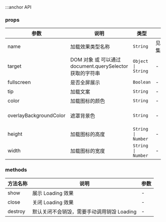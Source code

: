 :::anchor API

### props

| 参数                   | 说明                                                     | 类型      | 可选值               | 默认值                     |
| ---------------------- | -------------------------------------------------------- | --------- | -------------------- | -------------------------- |
| name                   | 加载效果类型名称                                         | `String`  | 见“Loading 集合”示例 | "plane"                    |
| target                 | DOM 对象 或 可以通过 document.querySelector 获取的字符串 | `Object   \| String`              | -                          | -   |
| fullscreen             | 是否全屏展示                                             | `Boolean` | -                    | false                      |
| tip                    | 加载文案                                                 | `String`  | -                    | -                          |
| color                  | 加载图标的颜色                                           | `String`  | -                    | "#1890ff"                  |
| overlayBackgroundColor | 遮罩背景色                                               | `String`  | -                    | "rgba(255, 255, 255, 0.5)" |
| height                 | 加载图标的高度                                           | `String   \| Number`              | -                          | 40  |
| width                  | 加载图标的宽度                                           | `String   \| Number`              | -                          | 40  |

### methods

| 方法名称 | 说明                                       | 参数 |
| -------- | ------------------------------------------ | ---- |
| show     | 展示 Loading 效果                          | -    |
| close    | 关闭 Loading 效果                          | -    |
| destroy  | 默认关闭不会销毁，需要手动调用销毁 Loading | -    |
